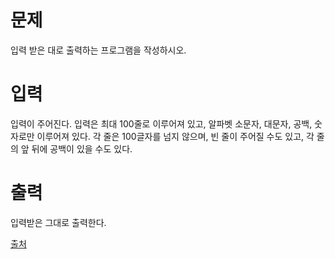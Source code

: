 # 문제

입력 받은 대로 출력하는 프로그램을 작성하시오.

# 입력

입력이 주어진다. 입력은 최대 100줄로 이루어져 있고, 알파벳 소문자, 대문자, 공백, 숫자로만 이루어져 있다. 각 줄은 100글자를 넘지 않으며, 빈 줄이 주어질 수도 있고, 각 줄의 앞 뒤에 공백이 있을 수도 있다.

# 출력

입력받은 그대로 출력한다.

[출처](https://www.acmicpc.net/problem/11719)
